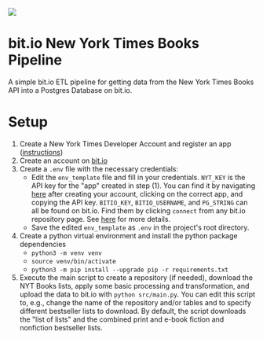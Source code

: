 ![](https://developer.nytimes.com/files/poweredby_nytimes_200a.png?v=1583354208344)

# bit.io New York Times Books Pipeline
A simple bit.io ETL pipeline for getting data from the New York Times Books API into a Postgres Database on bit.io.

# Setup
1. Create a New York Times Developer Account and register an app ([instructions](https://developer.nytimes.com/get-started))
2. Create an account on [bit.io](https://bit.io)
3. Create a `.env` file with the necessary credentials:
   - Edit the `env_template` file and fill in your credentials. `NYT_KEY` is the API key for the "app" created in step (1). You can find it by navigating [here](https://developer.nytimes.com/my-apps) after creating your account, clicking on the correct app, and copying the API key. `BITIO_KEY`, `BITIO_USERNAME`, and `PG_STRING` can all be found on bit.io. Find them by clicking `connect` from any bit.io repository page. See [here](https://docs.bit.io/docs/connecting-to-bitio) for more details.
   - Save the edited `env_template` as `.env` in the project's root directory.
4. Create a python virtual environment and install the python package dependencies
   - `python3 -m venv venv`
   - `source venv/bin/activate`
   - `python3 -m pip install --upgrade pip -r requirements.txt`
5. Execute the main script to create a repository (if needed), download the NYT Books lists, apply some basic processing and transformation, and upload the data to bit.io with `python src/main.py`. You can edit this script to, e.g., change the name of the repository and/or tables and to specify different bestseller lists to download. By default, the script downloads the "list of lists" and the combined print and e-book fiction and nonfiction bestseller lists.
